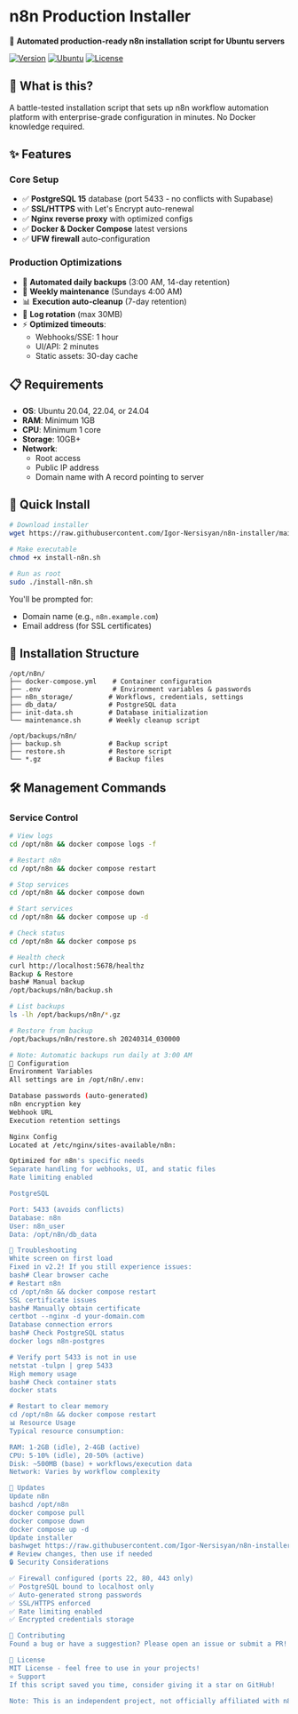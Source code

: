 # n8n Production Installer

🚀 **Automated production-ready n8n installation script for Ubuntu servers**

[![Version](https://img.shields.io/badge/version-2.2-blue.svg)](https://github.com/Igor-Nersisyan/n8n-installer)
[![Ubuntu](https://img.shields.io/badge/Ubuntu-20.04%20|%2022.04%20|%2024.04-orange.svg)](https://ubuntu.com/)
[![License](https://img.shields.io/badge/license-MIT-green.svg)](LICENSE)

## 🎯 What is this?

A battle-tested installation script that sets up n8n workflow automation platform with enterprise-grade configuration in minutes. No Docker knowledge required.

## ✨ Features

### Core Setup
- ✅ **PostgreSQL 15** database (port 5433 - no conflicts with Supabase)
- ✅ **SSL/HTTPS** with Let's Encrypt auto-renewal
- ✅ **Nginx reverse proxy** with optimized configs
- ✅ **Docker & Docker Compose** latest versions
- ✅ **UFW firewall** auto-configuration

### Production Optimizations
- 🔄 **Automated daily backups** (3:00 AM, 14-day retention)
- 🧹 **Weekly maintenance** (Sundays 4:00 AM)
- 📊 **Execution auto-cleanup** (7-day retention)
- 📝 **Log rotation** (max 30MB)
- ⚡ **Optimized timeouts**:
  - Webhooks/SSE: 1 hour
  - UI/API: 2 minutes
  - Static assets: 30-day cache

## 📋 Requirements

- **OS**: Ubuntu 20.04, 22.04, or 24.04
- **RAM**: Minimum 1GB 
- **CPU**: Minimum 1 core
- **Storage**: 10GB+ 
- **Network**: 
  - Root access
  - Public IP address
  - Domain name with A record pointing to server

## 🚀 Quick Install
```bash
# Download installer
wget https://raw.githubusercontent.com/Igor-Nersisyan/n8n-installer/main/install-n8n.sh

# Make executable
chmod +x install-n8n.sh

# Run as root
sudo ./install-n8n.sh
```

You'll be prompted for:
- Domain name (e.g., `n8n.example.com`)
- Email address (for SSL certificates)

## 📁 Installation Structure
```
/opt/n8n/
├── docker-compose.yml    # Container configuration
├── .env                  # Environment variables & passwords
├── n8n_storage/         # Workflows, credentials, settings
├── db_data/             # PostgreSQL data
├── init-data.sh         # Database initialization
└── maintenance.sh       # Weekly cleanup script

/opt/backups/n8n/
├── backup.sh            # Backup script
├── restore.sh           # Restore script
└── *.gz                 # Backup files
```

## 🛠️ Management Commands

### Service Control
```bash
# View logs
cd /opt/n8n && docker compose logs -f

# Restart n8n
cd /opt/n8n && docker compose restart

# Stop services
cd /opt/n8n && docker compose down

# Start services
cd /opt/n8n && docker compose up -d

# Check status
cd /opt/n8n && docker compose ps

# Health check
curl http://localhost:5678/healthz
Backup & Restore
bash# Manual backup
/opt/backups/n8n/backup.sh

# List backups
ls -lh /opt/backups/n8n/*.gz

# Restore from backup
/opt/backups/n8n/restore.sh 20240314_030000

# Note: Automatic backups run daily at 3:00 AM
🔧 Configuration
Environment Variables
All settings are in /opt/n8n/.env:

Database passwords (auto-generated)
n8n encryption key
Webhook URL
Execution retention settings

Nginx Config
Located at /etc/nginx/sites-available/n8n:

Optimized for n8n's specific needs
Separate handling for webhooks, UI, and static files
Rate limiting enabled

PostgreSQL

Port: 5433 (avoids conflicts)
Database: n8n
User: n8n_user
Data: /opt/n8n/db_data

🐛 Troubleshooting
White screen on first load
Fixed in v2.2! If you still experience issues:
bash# Clear browser cache
# Restart n8n
cd /opt/n8n && docker compose restart
SSL certificate issues
bash# Manually obtain certificate
certbot --nginx -d your-domain.com
Database connection errors
bash# Check PostgreSQL status
docker logs n8n-postgres

# Verify port 5433 is not in use
netstat -tulpn | grep 5433
High memory usage
bash# Check container stats
docker stats

# Restart to clear memory
cd /opt/n8n && docker compose restart
📊 Resource Usage
Typical resource consumption:

RAM: 1-2GB (idle), 2-4GB (active)
CPU: 5-10% (idle), 20-50% (active)
Disk: ~500MB (base) + workflows/execution data
Network: Varies by workflow complexity

🔄 Updates
Update n8n
bashcd /opt/n8n
docker compose pull
docker compose down
docker compose up -d
Update installer
bashwget https://raw.githubusercontent.com/Igor-Nersisyan/n8n-installer/main/install-n8n.sh -O install-n8n-new.sh
# Review changes, then use if needed
🔒 Security Considerations

✅ Firewall configured (ports 22, 80, 443 only)
✅ PostgreSQL bound to localhost only
✅ Auto-generated strong passwords
✅ SSL/HTTPS enforced
✅ Rate limiting enabled
✅ Encrypted credentials storage

🤝 Contributing
Found a bug or have a suggestion? Please open an issue or submit a PR!

📄 License
MIT License - feel free to use in your projects!
⭐ Support
If this script saved you time, consider giving it a star on GitHub!

Note: This is an independent project, not officially affiliated with n8n.
